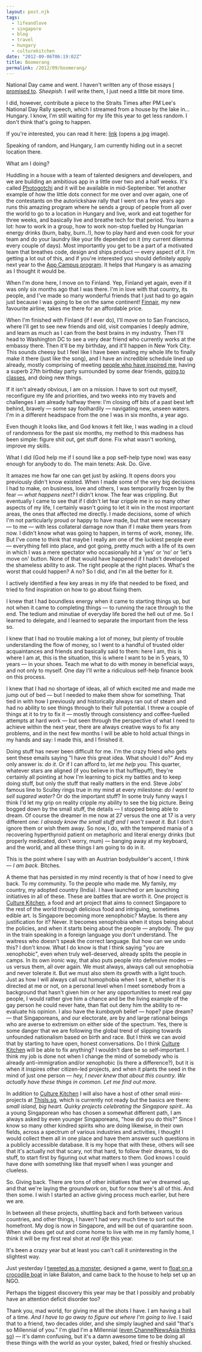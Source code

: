 ```yaml
---
layout: post.njk
tags:
  - lifeandlove
  - singapore
  - blog
  - travel
  - hungary
  - culturekitchen
date: "2012-09-06T06:19:02Z"
title: Boomerang
permalink: /2012/09/boomerang/
---
```


National Day came and went. I haven't written any of those essays [I promised to](http://popagandhi.com/2012/08/the-nation-essays/). _Sheepish._ I _will_ write them, I just need a little bit more time.

I did, however, contribute a piece to the Straits Times after PM Lee's National Day Rally speech, which I streamed from a house by the lake in… Hungary. I know, I'm still waiting for my life this year to get less random. I don't think that's going to happen.

If you're interested, you can read it here: [link](http://popagandhi.com/wp-content/uploads/2012/09/st_ndr1.jpeg) (opens a jpg image).

Speaking of random, and Hungary, I am currently hiding out in a secret location there.


What am I doing?

Huddling in a house with a team of talented designers and developers, and we are building an ambitious app in a little over two and a half weeks. It's called [Photogotchi](http://photogotchi.com) and it will be available in mid-September. Yet another example of how the little dots connect for me over and over again, one of the contestants on the autorickshaw rally that I went on a few years ago runs this amazing program where he sends a group of people from all over the world to go to a location in Hungary and live, work and eat together for three weeks, and basically live and breathe tech for that period. You learn a lot: how to work in a group, how to work non-stop fuelled by Hungarian energy drinks (burn, baby, burn..!), how to play hard and even cook for your team and do your laundry like your life depended on it (my current dilemma every couple of days). Most importantly you get to be a part of a motivated team that breathes code, design and ships product — every aspect of it. I'm getting a lot out of this, and if you're interested you should definitely apply next year to the [App Campus program](http://campus.carnationgroup.com/). It helps that Hungary is as amazing as I thought it would be.

When I'm done here, I move on to Finland. Yep, Finland yet again, even if it was only six months ago that I was there. I'm in love with that country, its people, and I've made so many wonderful friends that I just had to go again just because I was going to be on the same continent! [Finnair](http://finnair.com), my new favourite airline, takes me there for an affordable price.

When I'm finished with Finland (if I ever do), I'll move on to San Francisco, where I'll get to see new friends and old, visit companies I deeply admire, and learn as much as I can from the best brains in my industry. Then I'll head to Washington DC to see a very dear friend who currently works at the embassy there. Then it'll be my birthday, and it'll happen in New York City. This sounds cheesy but I feel like I have been waiting my whole life to finally make it there (just like the song), and I have an incredible schedule lined up already, mostly comprising of meeting [people who have inspired me](http://zeldman.com), having a superb 27th birthday party surrounded by some dear friends, [going to classes](http://generalassemb.ly/), and doing new things.

If it isn't already obvious, I am on a mission. I have to sort out myself, reconfigure my life and priorities, and two weeks into my travels and challenges I am already halfway there: I'm closing off bits of a past best left behind, bravely — some say foolhardily — navigating new, unseen waters. I'm in a different headspace from the one I was in six months, a year ago.

Even though it looks like, and God knows it felt like, I was wading in a cloud of randomness for the past six months, my method to this madness has been simple: figure shit out, get stuff done. Fix what wasn't working, improve my skills.

What I did (God help me if I sound like a pop self-help type now) was easy enough for anybody to do. The main tenets: Ask. Do. Give.

It amazes me how far one can get just by asking. It opens doors you previously didn't know existed. When I made some of the very big decisions I had to make, on business, love and others, I was temporarily frozen by the fear — _what happens next?_ I didn't know. The fear was crippling. But eventually I came to see that if I didn't let fear cripple me in so many other aspects of my life, I certainly wasn't going to let it win in the most important areas, the ones that affected me directly. I made decisions, some of which I'm not particularly proud or happy to have made, but that were necessary — to me — with less collateral damage now than if I make them years from now. I didn't know what was going to happen, in terms of work, money, life. But I've come to think that maybe I really am one of the luckiest people ever — everything fell into place, and got going, pretty much with a life of its own in which I was a mere spectator who occasionally hit a &#8216;yes' or &#8216;no' or &#8216;let's move on' button. None of that would have happened if I hadn't developed the shameless ability to ask. The right people at the right places. What's the worst that could happen? A no? So I did, and I'm all the better for it.

I actively identified a few key areas in my life that needed to be fixed, and tried to find inspiration on how to go about fixing them.

I knew that I had boundless energy when it came to starting things up, but not when it came to completing things — to running the race through to the end. The tedium and minutiae of everyday life bored the hell out of me. So I learned to delegate, and I learned to separate the important from the less so.

I knew that I had no trouble making a lot of money, but plenty of trouble understanding the flow of money, so I went to a handful of trusted older acquaintances and friends and basically said to them: here I am, this is where I am at, this is the situation, this is where I want to be in 5 years, 10 years — in your shoes. Teach me what to do with money in beneficial ways, and not only to myself. One day I'll write a ridiculous self-help finance book on this process.

I knew that I had no shortage of ideas, all of which excited me and made me jump out of bed — but I needed to make them show for something. That tied in with how I previously and historically always ran out of steam and had no ability to see things through to their full potential. I threw a couple of things at it to try to fix it — mostly through consistency and coffee-fuelled attempts at hard work — but seen through the perspective of what I need to achieve within the next year, there are always creative ways to fix any problems, and in the next few months I will be able to hold actual things in my hands and say: I made this, and I finished it.

Doing stuff has never been difficult for me. I'm the crazy friend who gets sent these emails saying "I have this great idea. What should I do?" And my only answer is: _do it_. Or if I can afford to, _let me help you._ This quarter, whatever stars are aligned (if you believe in that hufflepuff), they're certainly all pointing at how I'm learning to pick my battles and to keep doing stuff, but only the stuff that really matters in the end. Steve Jobs' famous line to Sculley rings true in my mind at every milestone: _do I want to sell sugared water?_ Or do the important stuff? In some truly funny ways I think I'd let my grip on reality cripple my ability to see the big picture. Being bogged down by the small stuff, the details — I stopped being able to dream. Of course the dreamer in me now at 27 versus the one at 17 is a very different one: _I already know the small stuff and I won't sweat it._ But I don't ignore them or wish them away. So now, I do, with the tempered mania of a recovering hyperthyroid patient on metaphoric and literal energy drinks (but properly medicated, don't worry, mum) — banging away at my keyboard, and the world, and all these things I am going to do in it.

This is the point where I say with an Austrian bodybuilder's accent, I think — _I am back._ Bitches.

A theme that has persisted in my mind recently is that of how I need to give back. To my community. To the people who made me. My family, my country, my adopted country (India). I have launched or am launching initiatives in all of these. These are battles that are worth it. One project is [Culture Kitchen](http://thisis.sg/culturekitchen/), a food and art project that aims to connect Singapore to the rest of the world through delicious food and intriguing, sometimes edible art. Is Singapore becoming more xenophobic? Maybe. Is there any justification for it? Never. It becomes xenophobia when it stops being about the policies, and when it starts being about the people — anybody. The guy in the train speaking in a foreign language you don't understand. The waitress who doesn't speak the correct language. But how can we undo this? I don't know. What I do know is that I think saying "you are xenophobic", even when truly well-deserved, already splits the people in camps. In its own ironic way, that also puts people into defensive modes — us versus them, all over again. We must always, always call out xenophobia and never tolerate it. But we must also stem its growth with a light touch. Just as how I will always call out homophobia when I see it, whether it is directed at me or not, on a personal level when I meet somebody from a background that hasn't given him or her any opportunities to meet real gay people, I would rather give him a chance and be the living example of the gay person he could never hate, than flat out deny him the ability to re-evaluate his opinion. I also have the _kumbayah_ belief — hope? pipe dream? — that Singaporeans, and our electorate, are by and large rational beings who are averse to extremism on either side of the spectrum. Yes, there is some danger that we are following the global trend of slipping towards unfounded nationalism based on birth and race. But I think we can avoid that by starting to have open, honest conversations. Do I think [Culture Kitchen](http://thisis.sg/culturekitchen/) will be able to fix anything? I wouldn't dare be so self-important. I think my job is done not when I change the mind of somebody who is already anti-immigration and/or xenophobic (is there a difference?), but it is when it inspires other citizen-led projects, and when it plants the seed in the mind of just one person — _hey, I never knew that about this country. We actually have these things in common. Let me find out more._

In addition to [Culture Kitchen](http://thisis.sg/culturekitchen/) I will also have a host of other small mini-projects at [ThisIs.sg](http://thisis.sg), which is currently not ready but the basics are there: _small island, big heart. Quirky projects celebrating the Singapore spirit._. As a young Singaporean who has chosen a somewhat different path, I am always asked by even younger Singaporeans, "how did you do this?" Since I know so many other kindred spirits who are doing likewise, in their own fields, across a spectrum of various industries and activities, I thought I would collect them all in one place and have them answer such questions in a publicly accessible database. It is my hope that with these, others will see that it's actually not that scary, not that hard, to follow their dreams, to do stuff, to start first by figuring out what matters to them. God knows I could have done with something like that myself when I was younger and clueless.

So. Giving back. There are tons of other initiatives that we've dreamed up, and that we're laying the groundwork on, but for now there's all of this. And then some. I wish I started an active giving process much earlier, but here we are.

In between all these projects, shuttling back and forth between various countries, and other things, I haven't had very much time to sort out the homefront. My dog is now in Singapore, and will be out of quarantine soon. When she does get out and come home to live with me in my family home, I think it will be my first real shot at _real life_ this year.

It's been a crazy year but at least you can't call it uninteresting in the slightest way.

Just yesterday I [tweeted as a monster](http://twitter.com/photogotchi), designed a game, went to [float on a crocodile boat](http://instagram.com/p/PK-jsCmnXa/) in lake Balaton, and came back to the house to help set up an NGO.

Perhaps the biggest discovery this year may be that I possibly and probably have an attention deficit disorder too?

Thank you, mad world, for giving me all the shots I have. I am having a ball of a time. _And I have to go away to figure out where I'm going to live_. I said that to a friend, two decades older, and she simply laughed and said "that's so Millennial of you." I'm glad I'm a Millennial ([even ChannelNewsAsia thinks so](http://www.youtube.com/watch?v=khYFNGBDf6U)) — it's damn confusing, but it's a damn awesome time to be doing all these things with the world as your oyster, baked, fried or freshly shucked.
